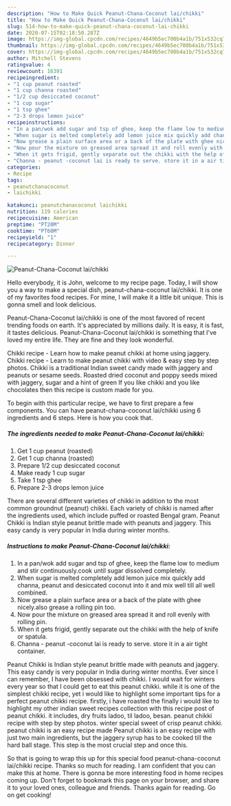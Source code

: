 ```yaml
---
description: "How to Make Quick Peanut-Chana-Coconut lai/chikki"
title: "How to Make Quick Peanut-Chana-Coconut lai/chikki"
slug: 514-how-to-make-quick-peanut-chana-coconut-lai-chikki
date: 2020-07-15T02:18:50.287Z
image: https://img-global.cpcdn.com/recipes/4649b5ec700b4a1b/751x532cq70/peanut-chana-coconut-laichikki-recipe-main-photo.jpg
thumbnail: https://img-global.cpcdn.com/recipes/4649b5ec700b4a1b/751x532cq70/peanut-chana-coconut-laichikki-recipe-main-photo.jpg
cover: https://img-global.cpcdn.com/recipes/4649b5ec700b4a1b/751x532cq70/peanut-chana-coconut-laichikki-recipe-main-photo.jpg
author: Mitchell Stevens
ratingvalue: 4
reviewcount: 16391
recipeingredient:
- "1 cup peanut roasted"
- "1 cup channa roasted"
- "1/2 cup desiccated coconut"
- "1 cup sugar"
- "1 tsp ghee"
- "2-3 drops lemon juice"
recipeinstructions:
- "In a pan/wok add sugar and tsp of ghee, keep the flame low to medium and stir continuously.cook until sugar dissolved completely."
- "When sugar is melted completely add lemon juice mix quickly add channa, peanut and desiccated coconut into it and mix well till all well combined."
- "Now grease a plain surface area or a back of the plate with ghee nicely.also grease a rolling pin too."
- "Now pour the mixture on greased area spread it and roll evenly with rolling pin."
- "When it gets frigid, gently separate out the chikki with the help of knife or spatula."
- "Channa - peanut -coconut lai is ready to serve. store it in a air tight container."
categories:
- Recipe
tags:
- peanutchanacoconut
- laichikki

katakunci: peanutchanacoconut laichikki 
nutrition: 119 calories
recipecuisine: American
preptime: "PT20M"
cooktime: "PT60M"
recipeyield: "1"
recipecategory: Dinner

---
```



![Peanut-Chana-Coconut lai/chikki](https://img-global.cpcdn.com/recipes/4649b5ec700b4a1b/751x532cq70/peanut-chana-coconut-laichikki-recipe-main-photo.jpg)

Hello everybody, it is John, welcome to my recipe page. Today, I will show you a way to make a special dish, peanut-chana-coconut lai/chikki. It is one of my favorites food recipes. For mine, I will make it a little bit unique. This is gonna smell and look delicious.

Peanut-Chana-Coconut lai/chikki is one of the most favored of recent trending foods on earth. It's appreciated by millions daily. It is easy, it is fast, it tastes delicious. Peanut-Chana-Coconut lai/chikki is something that I've loved my entire life. They are fine and they look wonderful.

Chikki recipe - Learn how to make peanut chikki at home using jaggery. Chikki recipe - Learn to make peanut chikki with video &amp; easy step by step photos. Chikki is a traditional Indian sweet candy made with jaggery and peanuts or sesame seeds. Roasted dried coconut and poppy seeds mixed with jaggery, sugar and a hint of green If you like chikki and you like chocolates then this recipe is custom made for you.


To begin with this particular recipe, we have to first prepare a few components. You can have peanut-chana-coconut lai/chikki using 6 ingredients and 6 steps. Here is how you cook that.

<!--inarticleads1-->

##### The ingredients needed to make Peanut-Chana-Coconut lai/chikki:

1. Get 1 cup peanut (roasted)
1. Get 1 cup channa (roasted)
1. Prepare 1/2 cup desiccated coconut
1. Make ready 1 cup sugar
1. Take 1 tsp ghee
1. Prepare 2-3 drops lemon juice


There are several different varieties of chikki in addition to the most common groundnut (peanut) chikki. Each variety of chikki is named after the ingredients used, which include puffed or roasted Bengal gram. Peanut Chikki is Indian style peanut brittle made with peanuts and jaggery. This easy candy is very popular in India during winter months. 

<!--inarticleads2-->

##### Instructions to make Peanut-Chana-Coconut lai/chikki:

1. In a pan/wok add sugar and tsp of ghee, keep the flame low to medium and stir continuously.cook until sugar dissolved completely.
1. When sugar is melted completely add lemon juice mix quickly add channa, peanut and desiccated coconut into it and mix well till all well combined.
1. Now grease a plain surface area or a back of the plate with ghee nicely.also grease a rolling pin too.
1. Now pour the mixture on greased area spread it and roll evenly with rolling pin.
1. When it gets frigid, gently separate out the chikki with the help of knife or spatula.
1. Channa - peanut -coconut lai is ready to serve. store it in a air tight container.


Peanut Chikki is Indian style peanut brittle made with peanuts and jaggery. This easy candy is very popular in India during winter months. Ever since I can remember, I have been obsessed with chikki. I would wait for winters every year so that I could get to eat this peanut chikki. while it is one of the simplest chikki recipe, yet i would like to highlight some important tips for a perfect peanut chikki recipe. firstly, i have roasted the finally i would like to highlight my other indian sweet recipes collection with this recipe post of peanut chikki. it includes, dry fruits ladoo, til ladoo, besan. peanut chikki recipe with step by step photos. winter special sweet of crisp peanut chikki. peanut chikki is an easy recipe made Peanut chikki is an easy recipe with just two main ingredients, but the jaggery syrup has to be cooked till the hard ball stage. This step is the most crucial step and once this. 

So that is going to wrap this up for this special food peanut-chana-coconut lai/chikki recipe. Thanks so much for reading. I am confident that you can make this at home. There is gonna be more interesting food in home recipes coming up. Don't forget to bookmark this page on your browser, and share it to your loved ones, colleague and friends. Thanks again for reading. Go on get cooking!
